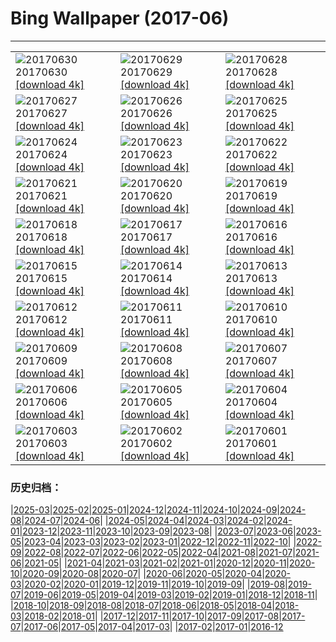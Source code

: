 # Bing Wallpaper (2017-06)
**************

<table><tr><td><img src="https://www.bing.com/az/hprichbg/rb/RanwuLake_EN-US10121024399_1920x1080.jpg" alt="20170630"> 20170630 <a href="https://www.bing.com/az/hprichbg/rb/RanwuLake_EN-US10121024399_UHD.jpg">[download 4k]</a></td><td><img src="https://www.bing.com/az/hprichbg/rb/NorddorfPath_EN-US10723559913_1920x1080.jpg" alt="20170629"> 20170629 <a href="https://www.bing.com/az/hprichbg/rb/NorddorfPath_EN-US10723559913_UHD.jpg">[download 4k]</a></td><td><img src="https://www.bing.com/az/hprichbg/rb/JoshuaTrees_EN-US10044021957_1920x1080.jpg" alt="20170628"> 20170628 <a href="https://www.bing.com/az/hprichbg/rb/JoshuaTrees_EN-US10044021957_UHD.jpg">[download 4k]</a></td></tr><tr><td><img src="https://www.bing.com/az/hprichbg/rb/CallanishSS_EN-US12690147391_1920x1080.jpg" alt="20170627"> 20170627 <a href="https://www.bing.com/az/hprichbg/rb/CallanishSS_EN-US12690147391_UHD.jpg">[download 4k]</a></td><td><img src="https://www.bing.com/az/hprichbg/rb/MadagascarLemurs_EN-US6929042654_1920x1080.jpg" alt="20170626"> 20170626 <a href="https://www.bing.com/az/hprichbg/rb/MadagascarLemurs_EN-US6929042654_UHD.jpg">[download 4k]</a></td><td><img src="https://www.bing.com/az/hprichbg/rb/SanLorenzo_EN-US8246045607_1920x1080.jpg" alt="20170625"> 20170625 <a href="https://www.bing.com/az/hprichbg/rb/SanLorenzo_EN-US8246045607_UHD.jpg">[download 4k]</a></td></tr><tr><td><img src="https://www.bing.com/az/hprichbg/rb/HawaiiSwim_EN-US7233619332_1920x1080.jpg" alt="20170624"> 20170624 <a href="https://www.bing.com/az/hprichbg/rb/HawaiiSwim_EN-US7233619332_UHD.jpg">[download 4k]</a></td><td><img src="https://www.bing.com/az/hprichbg/rb/MooneyFalls_EN-US11568488094_1920x1080.jpg" alt="20170623"> 20170623 <a href="https://www.bing.com/az/hprichbg/rb/MooneyFalls_EN-US11568488094_UHD.jpg">[download 4k]</a></td><td><img src="https://www.bing.com/az/hprichbg/rb/AKFox_EN-US8586782340_1920x1080.jpg" alt="20170622"> 20170622 <a href="https://www.bing.com/az/hprichbg/rb/AKFox_EN-US8586782340_UHD.jpg">[download 4k]</a></td></tr><tr><td><img src="https://www.bing.com/az/hprichbg/rb/VeniceSunset_EN-US9661879063_1920x1080.jpg" alt="20170621"> 20170621 <a href="https://www.bing.com/az/hprichbg/rb/VeniceSunset_EN-US9661879063_UHD.jpg">[download 4k]</a></td><td><img src="https://www.bing.com/az/hprichbg/rb/PlayaRoja_EN-US9542724846_1920x1080.jpg" alt="20170620"> 20170620 <a href="https://www.bing.com/az/hprichbg/rb/PlayaRoja_EN-US9542724846_UHD.jpg">[download 4k]</a></td><td><img src="https://www.bing.com/az/hprichbg/rb/AeoniumLeaf_EN-US7200082197_1920x1080.jpg" alt="20170619"> 20170619 <a href="https://www.bing.com/az/hprichbg/rb/AeoniumLeaf_EN-US7200082197_UHD.jpg">[download 4k]</a></td></tr><tr><td><img src="https://www.bing.com/az/hprichbg/rb/TurDad_EN-US11284438848_1920x1080.jpg" alt="20170618"> 20170618 <a href="https://www.bing.com/az/hprichbg/rb/TurDad_EN-US11284438848_UHD.jpg">[download 4k]</a></td><td><img src="https://www.bing.com/az/hprichbg/rb/ThufaHill_EN-US8809655435_1920x1080.jpg" alt="20170617"> 20170617 <a href="https://www.bing.com/az/hprichbg/rb/ThufaHill_EN-US8809655435_UHD.jpg">[download 4k]</a></td><td><img src="https://www.bing.com/az/hprichbg/rb/FireDragonfly_EN-US9623816108_1920x1080.jpg" alt="20170616"> 20170616 <a href="https://www.bing.com/az/hprichbg/rb/FireDragonfly_EN-US9623816108_UHD.jpg">[download 4k]</a></td></tr><tr><td><img src="https://www.bing.com/az/hprichbg/rb/TOAD_EN-US7336795473_1920x1080.jpg" alt="20170615"> 20170615 <a href="https://www.bing.com/az/hprichbg/rb/TOAD_EN-US7336795473_UHD.jpg">[download 4k]</a></td><td><img src="https://www.bing.com/az/hprichbg/rb/LadderTruckFlag_EN-US6754477338_1920x1080.jpg" alt="20170614"> 20170614 <a href="https://www.bing.com/az/hprichbg/rb/LadderTruckFlag_EN-US6754477338_UHD.jpg">[download 4k]</a></td><td><img src="https://www.bing.com/az/hprichbg/rb/NiemeyerCenter_EN-US8964518609_1920x1080.jpg" alt="20170613"> 20170613 <a href="https://www.bing.com/az/hprichbg/rb/NiemeyerCenter_EN-US8964518609_UHD.jpg">[download 4k]</a></td></tr><tr><td><img src="https://www.bing.com/az/hprichbg/rb/DinosaurPP_EN-US14141412793_1920x1080.jpg" alt="20170612"> 20170612 <a href="https://www.bing.com/az/hprichbg/rb/DinosaurPP_EN-US14141412793_UHD.jpg">[download 4k]</a></td><td><img src="https://www.bing.com/az/hprichbg/rb/MagnificentGBR_EN-US9547030928_1920x1080.jpg" alt="20170611"> 20170611 <a href="https://www.bing.com/az/hprichbg/rb/MagnificentGBR_EN-US9547030928_UHD.jpg">[download 4k]</a></td><td><img src="https://www.bing.com/az/hprichbg/rb/LibraryofCelsus_EN-US10684027847_1920x1080.jpg" alt="20170610"> 20170610 <a href="https://www.bing.com/az/hprichbg/rb/LibraryofCelsus_EN-US10684027847_UHD.jpg">[download 4k]</a></td></tr><tr><td><img src="https://www.bing.com/az/hprichbg/rb/BalmhornRegion_EN-US6932360915_1920x1080.jpg" alt="20170609"> 20170609 <a href="https://www.bing.com/az/hprichbg/rb/BalmhornRegion_EN-US6932360915_UHD.jpg">[download 4k]</a></td><td><img src="https://www.bing.com/az/hprichbg/rb/OceanCurrents_EN-US13599348032_1920x1080.jpg" alt="20170608"> 20170608 <a href="https://www.bing.com/az/hprichbg/rb/OceanCurrents_EN-US13599348032_UHD.jpg">[download 4k]</a></td><td><img src="https://www.bing.com/az/hprichbg/rb/WallersGazelle_EN-US9185873893_1920x1080.jpg" alt="20170607"> 20170607 <a href="https://www.bing.com/az/hprichbg/rb/WallersGazelle_EN-US9185873893_UHD.jpg">[download 4k]</a></td></tr><tr><td><img src="https://www.bing.com/az/hprichbg/rb/JunoMemorial_EN-US11412616317_1920x1080.jpg" alt="20170606"> 20170606 <a href="https://www.bing.com/az/hprichbg/rb/JunoMemorial_EN-US11412616317_UHD.jpg">[download 4k]</a></td><td><img src="https://www.bing.com/az/hprichbg/rb/KaprunDam_EN-US8019236843_1920x1080.jpg" alt="20170605"> 20170605 <a href="https://www.bing.com/az/hprichbg/rb/KaprunDam_EN-US8019236843_UHD.jpg">[download 4k]</a></td><td><img src="https://www.bing.com/az/hprichbg/rb/BluestripedFangblenny_EN-US10764047906_1920x1080.jpg" alt="20170604"> 20170604 <a href="https://www.bing.com/az/hprichbg/rb/BluestripedFangblenny_EN-US10764047906_UHD.jpg">[download 4k]</a></td></tr><tr><td><img src="https://www.bing.com/az/hprichbg/rb/TexasBluebonnets_EN-US9649625716_1920x1080.jpg" alt="20170603"> 20170603 <a href="https://www.bing.com/az/hprichbg/rb/TexasBluebonnets_EN-US9649625716_UHD.jpg">[download 4k]</a></td><td><img src="https://www.bing.com/az/hprichbg/rb/PonteSantAngelo_EN-US14642948743_1920x1080.jpg" alt="20170602"> 20170602 <a href="https://www.bing.com/az/hprichbg/rb/PonteSantAngelo_EN-US14642948743_UHD.jpg">[download 4k]</a></td><td><img src="https://www.bing.com/az/hprichbg/rb/EuropeanFlamingo_EN-US11283971815_1920x1080.jpg" alt="20170601"> 20170601 <a href="https://www.bing.com/az/hprichbg/rb/EuropeanFlamingo_EN-US11283971815_UHD.jpg">[download 4k]</a></td></tr></table>

### 历史归档：

|[2025-03](/../2025-03/2025-03.md)|[2025-02](/../2025-02/2025-02.md)|[2025-01](/../2025-01/2025-01.md)|[2024-12](/../2024-12/2024-12.md)|[2024-11](/../2024-11/2024-11.md)|[2024-10](/../2024-10/2024-10.md)|[2024-09](/../2024-09/2024-09.md)|[2024-08](/../2024-08/2024-08.md)|[2024-07](/../2024-07/2024-07.md)|[2024-06](/../2024-06/2024-06.md)|
|[2024-05](/../2024-05/2024-05.md)|[2024-04](/../2024-04/2024-04.md)|[2024-03](/../2024-03/2024-03.md)|[2024-02](/../2024-02/2024-02.md)|[2024-01](/../2024-01/2024-01.md)|[2023-12](/../2023-12/2023-12.md)|[2023-11](/../2023-11/2023-11.md)|[2023-10](/../2023-10/2023-10.md)|[2023-09](/../2023-09/2023-09.md)|[2023-08](/../2023-08/2023-08.md)|
|[2023-07](/../2023-07/2023-07.md)|[2023-06](/../2023-06/2023-06.md)|[2023-05](/../2023-05/2023-05.md)|[2023-04](/../2023-04/2023-04.md)|[2023-03](/../2023-03/2023-03.md)|[2023-02](/../2023-02/2023-02.md)|[2023-01](/../2023-01/2023-01.md)|[2022-12](/../2022-12/2022-12.md)|[2022-11](/../2022-11/2022-11.md)|[2022-10](/../2022-10/2022-10.md)|
|[2022-09](/../2022-09/2022-09.md)|[2022-08](/../2022-08/2022-08.md)|[2022-07](/../2022-07/2022-07.md)|[2022-06](/../2022-06/2022-06.md)|[2022-05](/../2022-05/2022-05.md)|[2022-04](/../2022-04/2022-04.md)|[2021-08](/../2021-08/2021-08.md)|[2021-07](/../2021-07/2021-07.md)|[2021-06](/../2021-06/2021-06.md)|[2021-05](/../2021-05/2021-05.md)|
|[2021-04](/../2021-04/2021-04.md)|[2021-03](/../2021-03/2021-03.md)|[2021-02](/../2021-02/2021-02.md)|[2021-01](/../2021-01/2021-01.md)|[2020-12](/../2020-12/2020-12.md)|[2020-11](/../2020-11/2020-11.md)|[2020-10](/../2020-10/2020-10.md)|[2020-09](/../2020-09/2020-09.md)|[2020-08](/../2020-08/2020-08.md)|[2020-07](/../2020-07/2020-07.md)|
|[2020-06](/../2020-06/2020-06.md)|[2020-05](/../2020-05/2020-05.md)|[2020-04](/../2020-04/2020-04.md)|[2020-03](/../2020-03/2020-03.md)|[2020-02](/../2020-02/2020-02.md)|[2020-01](/../2020-01/2020-01.md)|[2019-12](/../2019-12/2019-12.md)|[2019-11](/../2019-11/2019-11.md)|[2019-10](/../2019-10/2019-10.md)|[2019-09](/../2019-09/2019-09.md)|
|[2019-08](/../2019-08/2019-08.md)|[2019-07](/../2019-07/2019-07.md)|[2019-06](/../2019-06/2019-06.md)|[2019-05](/../2019-05/2019-05.md)|[2019-04](/../2019-04/2019-04.md)|[2019-03](/../2019-03/2019-03.md)|[2019-02](/../2019-02/2019-02.md)|[2019-01](/../2019-01/2019-01.md)|[2018-12](/../2018-12/2018-12.md)|[2018-11](/../2018-11/2018-11.md)|
|[2018-10](/../2018-10/2018-10.md)|[2018-09](/../2018-09/2018-09.md)|[2018-08](/../2018-08/2018-08.md)|[2018-07](/../2018-07/2018-07.md)|[2018-06](/../2018-06/2018-06.md)|[2018-05](/../2018-05/2018-05.md)|[2018-04](/../2018-04/2018-04.md)|[2018-03](/../2018-03/2018-03.md)|[2018-02](/../2018-02/2018-02.md)|[2018-01](/../2018-01/2018-01.md)|
|[2017-12](/../2017-12/2017-12.md)|[2017-11](/../2017-11/2017-11.md)|[2017-10](/../2017-10/2017-10.md)|[2017-09](/../2017-09/2017-09.md)|[2017-08](/../2017-08/2017-08.md)|[2017-07](/../2017-07/2017-07.md)|[2017-06](/2017-06.md)|[2017-05](/../2017-05/2017-05.md)|[2017-04](/../2017-04/2017-04.md)|[2017-03](/../2017-03/2017-03.md)|
|[2017-02](/../2017-02/2017-02.md)|[2017-01](/../2017-01/2017-01.md)|[2016-12](/../2016-12/2016-12.md)
